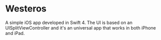 # Westeros

A simple iOS app developed in Swift 4. The UI is based on an UISplitViewController and it's an universal app that works in both iPhone and iPad.

